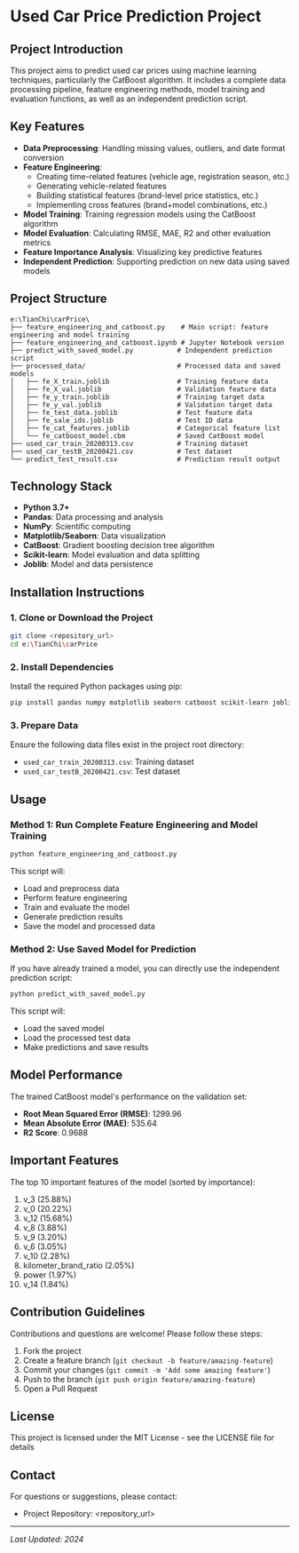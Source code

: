 # Used Car Price Prediction Project

## Project Introduction

This project aims to predict used car prices using machine learning techniques, particularly the CatBoost algorithm. It includes a complete data processing pipeline, feature engineering methods, model training and evaluation functions, as well as an independent prediction script.

## Key Features

- **Data Preprocessing**: Handling missing values, outliers, and date format conversion
- **Feature Engineering**:
  - Creating time-related features (vehicle age, registration season, etc.)
  - Generating vehicle-related features
  - Building statistical features (brand-level price statistics, etc.)
  - Implementing cross features (brand+model combinations, etc.)
- **Model Training**: Training regression models using the CatBoost algorithm
- **Model Evaluation**: Calculating RMSE, MAE, R2 and other evaluation metrics
- **Feature Importance Analysis**: Visualizing key predictive features
- **Independent Prediction**: Supporting prediction on new data using saved models

## Project Structure

```
e:\TianChi\carPrice\
├── feature_engineering_and_catboost.py    # Main script: feature engineering and model training
├── feature_engineering_and_catboost.ipynb # Jupyter Notebook version
├── predict_with_saved_model.py           # Independent prediction script
├── processed_data/                       # Processed data and saved models
│   ├── fe_X_train.joblib                 # Training feature data
│   ├── fe_X_val.joblib                   # Validation feature data
│   ├── fe_y_train.joblib                 # Training target data
│   ├── fe_y_val.joblib                   # Validation target data
│   ├── fe_test_data.joblib               # Test feature data
│   ├── fe_sale_ids.joblib                # Test ID data
│   ├── fe_cat_features.joblib            # Categorical feature list
│   └── fe_catboost_model.cbm             # Saved CatBoost model
├── used_car_train_20200313.csv           # Training dataset
├── used_car_testB_20200421.csv           # Test dataset
└── predict_test_result.csv               # Prediction result output
```

## Technology Stack

- **Python 3.7+**
- **Pandas**: Data processing and analysis
- **NumPy**: Scientific computing
- **Matplotlib/Seaborn**: Data visualization
- **CatBoost**: Gradient boosting decision tree algorithm
- **Scikit-learn**: Model evaluation and data splitting
- **Joblib**: Model and data persistence

## Installation Instructions

### 1. Clone or Download the Project

```bash
git clone <repository_url>
cd e:\TianChi\carPrice
```

### 2. Install Dependencies

Install the required Python packages using pip:

```bash
pip install pandas numpy matplotlib seaborn catboost scikit-learn joblib
```

### 3. Prepare Data

Ensure the following data files exist in the project root directory:
- `used_car_train_20200313.csv`: Training dataset
- `used_car_testB_20200421.csv`: Test dataset

## Usage

### Method 1: Run Complete Feature Engineering and Model Training

```bash
python feature_engineering_and_catboost.py
```

This script will:
- Load and preprocess data
- Perform feature engineering
- Train and evaluate the model
- Generate prediction results
- Save the model and processed data

### Method 2: Use Saved Model for Prediction

If you have already trained a model, you can directly use the independent prediction script:

```bash
python predict_with_saved_model.py
```

This script will:
- Load the saved model
- Load the processed test data
- Make predictions and save results

## Model Performance

The trained CatBoost model's performance on the validation set:

- **Root Mean Squared Error (RMSE)**: 1299.96
- **Mean Absolute Error (MAE)**: 535.64
- **R2 Score**: 0.9688

## Important Features

The top 10 important features of the model (sorted by importance):

1. v_3 (25.88%)
2. v_0 (20.22%)
3. v_12 (15.68%)
4. v_8 (3.88%)
5. v_9 (3.20%)
6. v_6 (3.05%)
7. v_10 (2.28%)
8. kilometer_brand_ratio (2.05%)
9. power (1.97%)
10. v_14 (1.84%)

## Contribution Guidelines

Contributions and questions are welcome! Please follow these steps:

1. Fork the project
2. Create a feature branch (`git checkout -b feature/amazing-feature`)
3. Commit your changes (`git commit -m 'Add some amazing feature'`)
4. Push to the branch (`git push origin feature/amazing-feature`)
5. Open a Pull Request

## License

This project is licensed under the MIT License - see the LICENSE file for details

## Contact

For questions or suggestions, please contact:

- Project Repository: <repository_url>

---

*Last Updated: 2024*